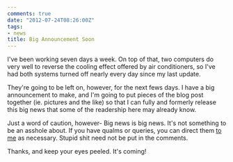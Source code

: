 ```yaml
---
comments: true
date: "2012-07-24T08:26:00Z"
tags:
- news
title: Big Announcement Soon
---
```


I've been working seven days a week. On top of that, two computers do very well
to reverse the cooling effect offered by air conditioners, so I've had both
systems turned off nearly every day since my last update.

They're going to be left on, however, for the next fews days. I have a big
announcement to make, and I'm going to put pieces of the blog post together (ie.
pictures and the like) so that I can fully and formerly release this big news
that some of the readership here may already know.

Just a word of caution, however- Big news is big news. It's not something to be
an asshole about. If you have qualms or queries, you can direct them [to
me](mailto:redlegion@gmail.com) as necessary. Stupid shit need not be put in the
comments.

Thanks, and keep your eyes peeled. It's coming!
